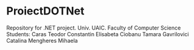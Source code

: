 # ProiectDOTNet

Repository for .NET project. Univ. UAIC. Faculty of Computer Science
Students:
Caras Teodor
Constantin Elisabeta
Ciobanu Tamara
Gavrilovici Catalina
Mengheres Mihaela
